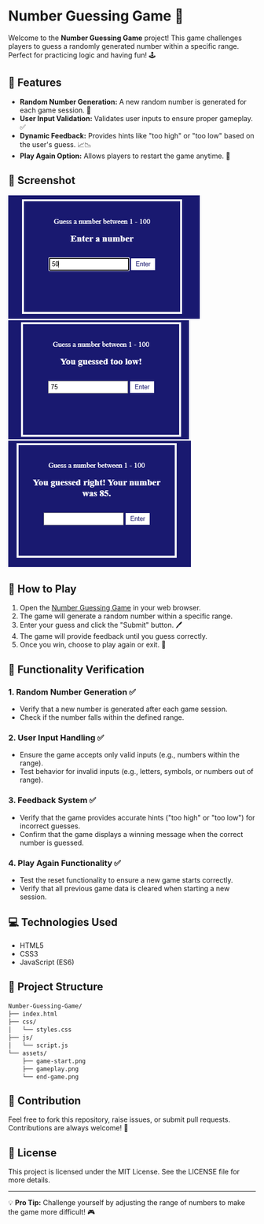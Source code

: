 # Number Guessing Game 🎯

Welcome to the **Number Guessing Game** project! This game challenges players to guess a randomly generated number within a specific range. Perfect for practicing logic and having fun! 🕹️

## 🌟 Features

- **Random Number Generation:** A new random number is generated for each game session. 🔢
- **User Input Validation:** Validates user inputs to ensure proper gameplay. ✅
- **Dynamic Feedback:** Provides hints like "too high" or "too low" based on the user's guess. 📈📉
- **Play Again Option:** Allows players to restart the game anytime. 🔄

## 📸 Screenshot

![Game Start Screen](./assets/p1.png)
![Gameplay Screenshot](./assets/p2.png)
![End Game Screenshot](./assets/p3.png)


## 🚀 How to Play

1. Open the [Number Guessing Game](https://mostafa-khatab.github.io/Number-Gussing-game/Number%20Guessing%20Game.html) in your web browser.
2. The game will generate a random number within a specific range.
3. Enter your guess and click the "Submit" button. 🖊️
4. The game will provide feedback until you guess correctly.
5. Once you win, choose to play again or exit. 🎉

## 🔧 Functionality Verification

### 1. Random Number Generation ✅
   - Verify that a new number is generated after each game session.
   - Check if the number falls within the defined range.

### 2. User Input Handling ✅
   - Ensure the game accepts only valid inputs (e.g., numbers within the range).
   - Test behavior for invalid inputs (e.g., letters, symbols, or numbers out of range).

### 3. Feedback System ✅
   - Verify that the game provides accurate hints ("too high" or "too low") for incorrect guesses.
   - Confirm that the game displays a winning message when the correct number is guessed.

### 4. Play Again Functionality ✅
   - Test the reset functionality to ensure a new game starts correctly.
   - Verify that all previous game data is cleared when starting a new session.

## 💻 Technologies Used

- HTML5
- CSS3
- JavaScript (ES6)

## 📂 Project Structure

```
Number-Guessing-Game/
├── index.html
├── css/
│   └── styles.css
├── js/
│   └── script.js
└── assets/
    ├── game-start.png
    ├── gameplay.png
    └── end-game.png
```

## 🤝 Contribution

Feel free to fork this repository, raise issues, or submit pull requests. Contributions are always welcome! 🙌

## 📄 License

This project is licensed under the MIT License. See the LICENSE file for more details.

---

💡 **Pro Tip:** Challenge yourself by adjusting the range of numbers to make the game more difficult! 🎮
